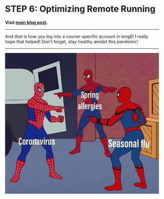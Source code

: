 # **STEP 6: Optimizing Remote Running**

**Visit [main blog post](https://francgarcia.github.io/cse15l-lab-reports/lab-report-1-week-2.html).**

---

And *that* is how you log into a course-specific account in ieng6!
I really hope that helped! Don't forget, stay healthy amidst this pandemic!

---

![Image](spiderMEME.jpg)
